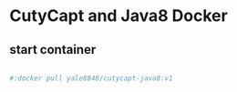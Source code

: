
# CutyCapt and Java8 Docker

## start container

```bash

#:docker pull yale8848/cutycapt-java8:v1

```